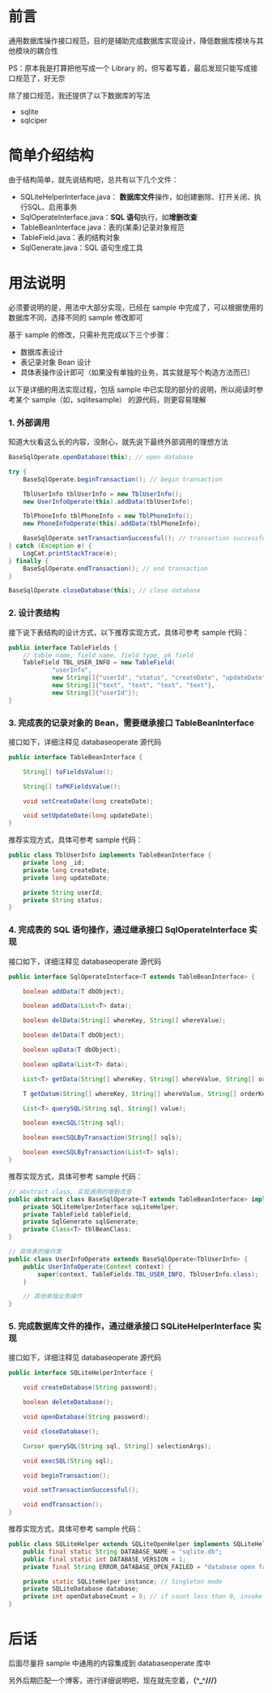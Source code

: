 # 前言
通用数据库操作接口规范，目的是辅助完成数据库实现设计，降低数据库模块与其他模块的耦合性

PS：原本我是打算把他写成一个 Library 的，但写着写着，最后发现只能写成接口规范了，好无奈

除了接口规范，我还提供了以下数据库的写法
- sqlite
- sqlciper

# 简单介绍结构
由于结构简单，就先说结构吧，总共有以下几个文件：
- SQLiteHelperInterface.java： **数据库文件**操作，如创建删除、打开关闭、执行SQL、启用事务
- SqlOperateInterface.java：**SQL 语句**执行，如**增删改查**
- TableBeanInterface.java：表的(某条)记录对象规范
- TableField.java：表的结构对象
- SqlGenerate.java：SQL 语句生成工具

# 用法说明
必须要说明的是，用法中大部分实现，已经在 sample 中完成了，可以根据使用的数据库不同，选择不同的 sample 修改即可

基于 sample 的修改，只需补充完成以下三个步骤：
- 数据库表设计
- 表记录对象 Bean 设计
- 具体表操作设计即可（如果没有单独的业务，其实就是写个构造方法而已）

以下是详细的用法实现过程，包括 sample 中已实现的部分的说明，所以阅读时参考某个 sample（如，sqlitesample） 的源代码，则更容易理解

### 1. 外部调用
知道大伙看这么长的内容，没耐心，就先说下最终外部调用的理想方法
``` java
BaseSqlOperate.openDatabase(this); // open database

try {
    BaseSqlOperate.beginTransaction(); // begin transaction

    TblUserInfo tblUserInfo = new TblUserInfo();
    new UserInfoOperate(this).addData(tblUserInfo);

    TblPhoneInfo tblPhoneInfo = new TblPhoneInfo();
    new PhoneInfoOperate(this).addData(tblPhoneInfo);

    BaseSqlOperate.setTransactionSuccessful(); // transaction successful
} catch (Exception e) {
    LogCat.printStackTrace(e);
} finally {
    BaseSqlOperate.endTransaction(); // end transaction
}

BaseSqlOperate.closeDatabase(this); // close database
```
### 2. 设计表结构
接下说下表结构的设计方式，以下推荐实现方式，具体可参考 sample 代码：
``` java
public interface TableFields {
    // table name, field name, field type, pk field
	TableField TBL_USER_INFO = new TableField(
			"userInfo",
			new String[]{"userId", "status", "createDate", "updateDate"},
			new String[]{"text", "text", "text", "text"},
			new String[]{"userId"});
}
```
### 3. 完成表的记录对象的 Bean，需要继承接口 TableBeanInterface
接口如下，详细注释见 databaseoperate 源代码
``` java
public interface TableBeanInterface {

	String[] toFieldsValue();

	String[] toPKFieldsValue();

	void setCreateDate(long createDate);

	void setUpdateDate(long updateDate);
}
```
推荐实现方式，具体可参考 sample 代码：
``` java
public class TblUserInfo implements TableBeanInterface {
	private long _id;
	private long createDate;
	private long updateDate;

    private String userId;
    private String status;
}
```
### 4. 完成表的 SQL 语句操作，通过继承接口 SqlOperateInterface 实现
接口如下，详细注释见 databaseoperate 源代码
``` java
public interface SqlOperateInterface<T extends TableBeanInterface> {

	boolean addData(T dbObject);

	boolean addData(List<T> data);

	boolean delData(String[] whereKey, String[] whereValue);

	boolean delData(T dbObject);

	boolean upData(T dbObject);

	boolean upData(List<T> data);

	List<T> getData(String[] whereKey, String[] whereValue, String[] orderKey);

	T getDatum(String[] whereKey, String[] whereValue, String[] orderKey);

	List<T> querySQL(String sql, String[] value);

	boolean execSQL(String sql);

	boolean execSQLByTransaction(String[] sqls);

	boolean execSQLByTransaction(List<T> sqls);
}
```
推荐实现方式，具体可参考 sample 代码：
``` java
// abstract class, 实现通用的增删改查
public abstract class BaseSqlOperate<T extends TableBeanInterface> implements SqlOperateInterface<T> {
	private SQLiteHelperInterface sqLiteHelper;
	private TableField tableField;
	private SqlGenerate sqlGenerate;
	private Class<T> tblBeanClass;
}

// 具体表的操作类
public class UserInfoOperate extends BaseSqlOperate<TblUserInfo> {
	public UserInfoOperate(Context context) {
		super(context, TableFields.TBL_USER_INFO, TblUserInfo.class);
	}

	// 其他单独业务操作
}
```
### 5. 完成数据库文件的操作，通过继承接口 SQLiteHelperInterface 实现
接口如下，详细注释见 databaseoperate 源代码
``` java
public interface SQLiteHelperInterface {

	void createDatabase(String password);

	boolean deleteDatabase();

	void openDatabase(String password);

	void closeDatabase();

	Cursor querySQL(String sql, String[] selectionArgs);

	void execSQL(String sql);

	void beginTransaction();

	void setTransactionSuccessful();

	void endTransaction();
}
```
推荐实现方式，具体可参考 sample 代码：
``` java
public class SQLiteHelper extends SQLiteOpenHelper implements SQLiteHelperInterface {
	public final static String DATABASE_NAME = "sqlite.db";
	public final static int DATABASE_VERSION = 1;
	private final String ERROR_DATABASE_OPEN_FAILED = "database open failed";

	private static SQLiteHelper instance; // Singleton mode
	private SQLiteDatabase database;
	private int openDatabaseCount = 0; // if count less than 0, invoke close()
}
```

# 后话
后面尽量将 sample 中通用的内容集成到 databaseoperate 库中

另外后期匹配一个博客，进行详细说明吧，现在就先空着，**（^_^///）**
